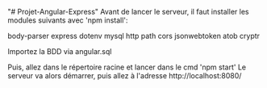 "# Projet-Angular-Express" 
Avant de lancer le serveur, il faut installer les modules suivants avec 'npm install':

body-parser
express
dotenv
mysql
http
path
cors
jsonwebtoken
atob
cryptr

Importez la BDD via angular.sql

Puis, allez dans le répertoire racine et lancer dans le cmd 'npm start'
Le serveur va alors démarrer, puis allez à l'adresse http://localhost:8080/

